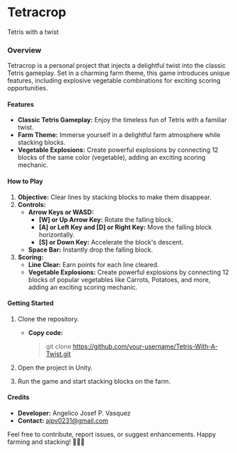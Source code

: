 # Tetracrop
Tetris with a twist

### Overview
<p>Tetracrop is a personal project that injects a delightful twist into the classic Tetris gameplay. Set in a charming farm theme, this game introduces unique features, including explosive vegetable combinations for exciting scoring opportunities.</p>

#### Features
- **Classic Tetris Gameplay:** Enjoy the timeless fun of Tetris with a familiar twist.
- **Farm Theme:** Immerse yourself in a delightful farm atmosphere while stacking blocks.
- **Vegetable Explosions:** Create powerful explosions by connecting 12 blocks of the same color (vegetable), adding an exciting scoring mechanic.

#### How to Play
1. **Objective:** Clear lines by stacking blocks to make them disappear.
2. **Controls:**
	- **Arrow Keys or WASD:**
		- **[W] or Up Arrow Key:** Rotate the falling block.
		- **[A] or Left Key and [D] or Right Key:** Move the falling block horizontally.
		- **[S] or Down Key:** Accelerate the block's descent.
	- **Space Bar:** Instantly drop the falling block.	
3. **Scoring:**
	- **Line Clear:** Earn points for each line cleared.
	- **Vegetable Explosions:** Create powerful explosions by connecting 12 blocks of popular vegetables like Carrots, Potatoes, and more, adding an exciting scoring mechanic.

#### Getting Started

1. Clone the repository.
	- **Copy code:** 

		> git clone https://github.com/your-username/Tetris-With-A-Twist.git

2. Open the project in Unity.
3. Run the game and start stacking blocks on the farm.

#### Credits
- **Developer:** Angelico Josef P. Vasquez
- **Contact:** ajpv0231@gmail.com

Feel free to contribute, report issues, or suggest enhancements. Happy farming and stacking! 🌾🥕🥔